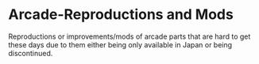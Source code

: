 # Arcade-Reproductions and Mods
Reproductions or improvements/mods of arcade parts that are hard to get these days due to them either being only available in Japan or being discontinued. 
